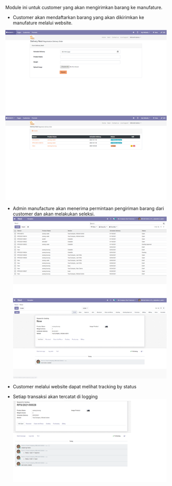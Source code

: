 Module ini untuk customer yang akan mengirimkan barang ke manufature.

- Customer akan mendaftarkan barang yang akan dikirimkan ke manufature melalui website.

![Image](static/image/website_form.png)
![Image](static/image/website_list.png)

- Admin manufacture akan menerima permintaan pengiriman barang dari customer dan akan melakukan seleksi.
![Image](static/image/list.png)
![Image](static/image/form.png)

- Customer melalui website dapat melihat tracking by status
  
- Setiap transaksi akan tercatat di logging
![Image](static/image/log.png)
